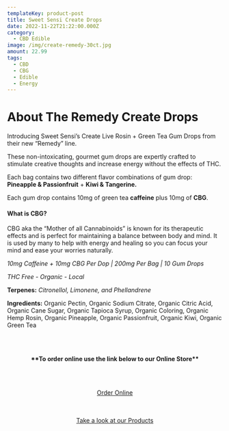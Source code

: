 ```yaml
---
templateKey: product-post
title: Sweet Sensi Create Drops
date: 2022-11-22T21:22:00.000Z
category:
  - CBD Edible
image: /img/create-remedy-30ct.jpg
amount: 22.99
tags:
  - CBD
  - CBG
  - Edible
  - Energy
---
```

# **About The Remedy Create Drops**

Introducing Sweet Sensi’s Create Live Rosin + Green Tea Gum Drops from their new “Remedy” line.

These non-intoxicating, gourmet gum drops are expertly crafted to stimulate creative thoughts and increase energy without the effects of THC.

Each bag contains two different flavor combinations of gum drop: **Pineapple & Passionfruit** + **Kiwi & Tangerine.**

Each gum drop contains 10mg of green tea **caffeine** plus 10mg of **CBG**.

#### What is CBG?

CBG aka the “Mother of all Cannabinoids” is known for its therapeutic effects and is perfect for maintaining a balance between body and mind. It is used by many to help with energy and healing so you can focus your mind and ease your worries naturally.

*10mg Caffeine + 10mg CBG Per Dop | 200mg Per Bag | 10 Gum Drops*

*THC Free - Organic - Local*

**Terpenes:** *Citronellol, Limonene, and Phellandrene*

**Ingredients:** Organic Pectin, Organic Sodium Citrate, Organic Citric Acid, Organic Cane Sugar, Organic Tapioca Syrup, Organic Coloring, Organic Hemp Rosin, Organic Pineapple, Organic Passionfruit, Organic Kiwi, Organic Green Tea

<br><br>

<Center>

**\*\*To order online use the link below to our Online Store\*\***

<br><br>

<Center><a class="link-view-more-products" target="_blank" href="https://capitalcbd.shop/shop-online/">Order Online</a></

<br><br><br>

<Center><a class="link-view-more-products" target="_blank" href="https://capitalamericanshaman.com/products">Take a look at our Products</a></Center>

<br><br>
